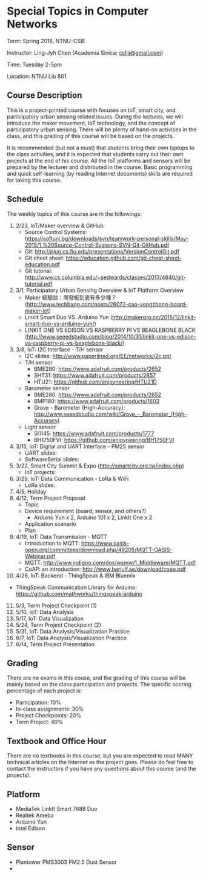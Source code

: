 # Special Topics in Computer Networks

Term: Spring 2016, NTNU-CSIE

Instructor: Ling-Jyh Chen (Academia Sinica; cclljj@gmail.com)

Time: Tuesday 2-5pm

Location: NTNU Lib 801

## Course Description

This is a project-printed course with focuses on IoT, smart city, and participatory urban sensing related issues. During the lectures, we will introduce the maker movement, IoT technology, and the concept of participatory urban sensing. There will be plenty of hand-on activities in the class, and this grading of this course will be based on the projects.

It is recommended (but not a must) that students bring their own laptops to the class activities, and it is expected that students carry out their own projects at the end of his course. All the IoT platforms and sensors will be prepared by the lecturer and distributed in the course. Basic programming and quick self-learning (by reading Internet documents) skills are required for taking this course.

## Schedule

The weekly topics of this course are in the followings:

1. 2/23, IoT/Maker overview & GitHub
   - Source Control Systems: https://softuni.bg/downloads/svn/teamwork-personal-skills/May-2015/1.%20Source-Control-Systems-SVN-Git-GitHub.pdf
   - Git: http://plug.cs.fiu.edu/presentations/VersionControlGit.pdf
   - Git cheet sheet: https://education.github.com/git-cheat-sheet-education.pdf
   - Git tutorial: http://www.cs.columbia.edu/~sedwards/classes/2013/4840/git-tutorial.pdf
2. 3/1, Participatory Urban Sensing Overview & IoT Platform Overview
   - Maker 經驗談：開發板到底有多少種？(http://www.techbang.com/posts/26072-cao-yongzhong-board-maker-iot)
   - LinkIt Smart Duo VS. Arduino Yun (http://makerpro.cc/2015/12/linkit-smart-duo-vs-arduino-yun/)
   - LINKIT ONE VS EDISON VS RASPBERRY PI VS BEAGLEBONE BLACK (http://www.seeedstudio.com/blog/2014/10/31/linkit-one-vs-edison-vs-raspberry-pi-vs-beaglebone-black/)
3. 3/8, IoT: I2C Interface - T/H sensor 
   - I2C slides: http://www.paperlined.org/EE/networks/i2c.ppt
   - T/H sensor
      - BME280: https://www.adafruit.com/products/2652
      - SHT31: https://www.adafruit.com/products/2857
      - HTU21: https://github.com/enjoyneering/HTU21D
   - Barometer sensor
      - BME280: https://www.adafruit.com/products/2652
      - BMP180: https://www.adafruit.com/products/1603
      - Grove - Barometer (High-Accuracy): http://www.seeedstudio.com/wiki/Grove_-_Barometer_(High-Accuracy)
   - Light sensor
      - SI1145: https://www.adafruit.com/products/1777
      - BH1750FVI: https://github.com/enjoyneering/BH1750FVI
4. 3/15, IoT: Digital and UART Interface - PM25 sensor
   - UART slides:
   - SoftwareSerial slides:
5. 3/22, Smart City Summit & Expo (http://smartcity.org.tw/index.php)
   - IoT projects:
6. 3/29, IoT: Data Communication - LoRa & WiFi
   - LoRa slides:
7. 4/5, Holiday
8. 4/12, Term Project Proposal
   - Topic
   - Device requirement (board, sensor, and others?)
      - Arduino Yun x 2, Arduino 101 x 2, LinkIt One x 2 
   - Application scenario
   - Plan
9. 4/19, IoT: Data Transmission - MQTT
   - Introduction to MQTT: https://www.oasis-open.org/committees/download.php/49205/MQTT-OASIS-Webinar.pdf
   - MQTT: http://www.indigoo.com/dox/wsmw/1_Middleware/MQTT.pdf
   - CoAP: an introduction:  http://www.herjulf.se/download/coap.pdf
10. 4/26, IoT: Backend - ThingSpeak & IBM Bluemix 
   - ThingSpeak Communication Library for Arduino: https://github.com/mathworks/thingspeak-arduino
11. 5/3, Term Project Checkpoint (1)
12. 5/10, IoT: Data Analysis
13. 5/17, IoT: Data Visualization
14. 5/24, Term Project Checkpoint (2)
15. 5/31, IoT: Data Analysis/Visualization Practice
16. 6/7, IoT: Data Analysis/Visualization Practice
17. 6/14, Term Project Presentation

## Grading

There are no exams in this couse, and the grading of this course will be mainly based on the class participation and projects. The specific scoring percentage of each project is:

- Participation: 10%
- In-class assignments: 30%
- Project Checkpoints: 20%
- Term Project: 40%

## Textbook and Office Hour

There are no textbooks in this course, but you are expected to read MANY technical articles on the Internet as the project goes. Please do feel free to contact the instructors if you have any questions about this course (and the projects).

## Platform
 - MediaTek LinkIt Smart 7688 Duo
 - Realtek Ameba
 - Arduino Yun
 - Intel Edison
## Sensor
 - Plantower PMS3003 PM2.5 Dust Sensor
 - 
